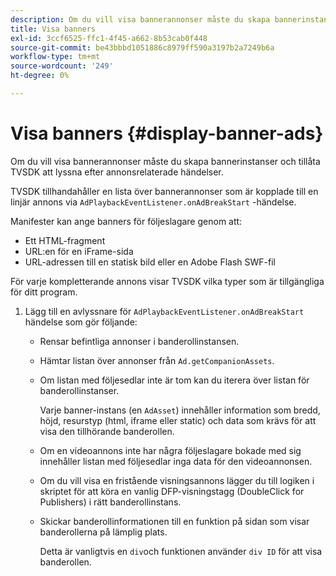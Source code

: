 ```yaml
---
description: Om du vill visa bannerannonser måste du skapa bannerinstanser och tillåta TVSDK att lyssna efter annonsrelaterade händelser.
title: Visa banners
exl-id: 3ccf6525-ffc1-4f45-a662-8b53cab0f448
source-git-commit: be43bbbd1051886c8979ff590a3197b2a7249b6a
workflow-type: tm+mt
source-wordcount: '249'
ht-degree: 0%

---
```


# Visa banners {#display-banner-ads}

Om du vill visa bannerannonser måste du skapa bannerinstanser och tillåta TVSDK att lyssna efter annonsrelaterade händelser.

TVSDK tillhandahåller en lista över bannerannonser som är kopplade till en linjär annons via `AdPlaybackEventListener.onAdBreakStart` -händelse.

Manifester kan ange banners för följeslagare genom att:

* Ett HTML-fragment
* URL:en för en iFrame-sida
* URL-adressen till en statisk bild eller en Adobe Flash SWF-fil

För varje kompletterande annons visar TVSDK vilka typer som är tillgängliga för ditt program.

1. Lägg till en avlyssnare för `AdPlaybackEventListener.onAdBreakStart` händelse som gör följande:

   * Rensar befintliga annonser i banderollinstansen.
   * Hämtar listan över annonser från `Ad.getCompanionAssets`.
   * Om listan med följesedlar inte är tom kan du iterera över listan för banderollinstanser.

      Varje banner-instans (en `AdAsset`) innehåller information som bredd, höjd, resurstyp (html, iframe eller static) och data som krävs för att visa den tillhörande banderollen.
   * Om en videoannons inte har några följeslagare bokade med sig innehåller listan med följesedlar inga data för den videoannonsen.
   * Om du vill visa en fristående visningsannons lägger du till logiken i skriptet för att köra en vanlig DFP-visningstagg (DoubleClick for Publishers) i rätt banderollinstans.
   * Skickar banderollinformationen till en funktion på sidan som visar banderollerna på lämplig plats.

      Detta är vanligtvis en `div`och funktionen använder `div ID` för att visa banderollen.
